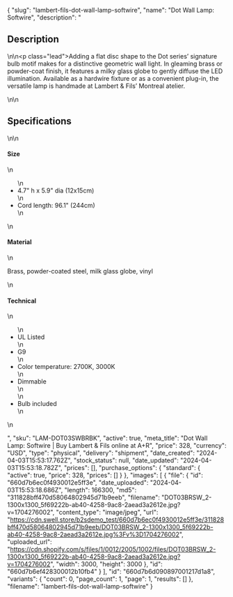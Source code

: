{
  "slug": "lambert-fils-dot-wall-lamp-softwire",
  "name": "Dot Wall Lamp: Softwire",
  "description": "<h2>Description</h2>\n<!-- split -->\n<p class=\"lead\">Adding a flat disc shape to the Dot series’ signature bulb motif makes for a distinctive geometric wall light. In gleaming brass or powder-coat finish, it features a milky glass globe to gently diffuse the LED illumination. Available as a hardwire fixture or as a convenient plug-in, the versatile lamp is handmade at Lambert &amp; Fils’ Montreal atelier. </p>\n<!-- split -->\n<h2>Specifications</h2>\n<!-- split -->\n<h4>Size</h4>\n<ul>\n<li>4.7\" h x 5.9\" dia (12x15cm)</li>\n<li>Cord length: 96.1\" (244cm)</li>\n</ul>\n<h4>Material</h4>\n<p>Brass, powder-coated steel, milk glass globe, vinyl</p>\n<h4>Technical</h4>\n<ul>\n<li>UL Listed</li>\n<li>G9</li>\n<li>Color temperature: 2700K, 3000K</li>\n<li>Dimmable<br>\n</li>\n<li>Bulb included</li>\n</ul>\n<ul></ul>",
  "sku": "LAM-DOT03SWBRBK",
  "active": true,
  "meta_title": "Dot Wall Lamp: Softwire | Buy Lambert & Fils online at A+R",
  "price": 328,
  "currency": "USD",
  "type": "physical",
  "delivery": "shipment",
  "date_created": "2024-04-03T15:53:17.762Z",
  "stock_status": null,
  "date_updated": "2024-04-03T15:53:18.782Z",
  "prices": [],
  "purchase_options": {
    "standard": {
      "active": true,
      "price": 328,
      "prices": []
    }
  },
  "images": [
    {
      "file": {
        "id": "660d7b6ec0f4930012e5ff3e",
        "date_uploaded": "2024-04-03T15:53:18.686Z",
        "length": 166300,
        "md5": "311828bff470d58064802945d71b9eeb",
        "filename": "DOT03BRSW_2-1300x1300_5f69222b-ab40-4258-9ac8-2aead3a2612e.jpg?v=1704276002",
        "content_type": "image/jpeg",
        "url": "https://cdn.swell.store/b2sdemo_test/660d7b6ec0f4930012e5ff3e/311828bff470d58064802945d71b9eeb/DOT03BRSW_2-1300x1300_5f69222b-ab40-4258-9ac8-2aead3a2612e.jpg%3Fv%3D1704276002",
        "uploaded_url": "https://cdn.shopify.com/s/files/1/0012/2005/1002/files/DOT03BRSW_2-1300x1300_5f69222b-ab40-4258-9ac8-2aead3a2612e.jpg?v=1704276002",
        "width": 3000,
        "height": 3000
      },
      "id": "660d7b6ef428300012b10fb4"
    }
  ],
  "id": "660d7b6d090897001217d1a8",
  "variants": {
    "count": 0,
    "page_count": 1,
    "page": 1,
    "results": []
  },
  "filename": "lambert-fils-dot-wall-lamp-softwire"
}